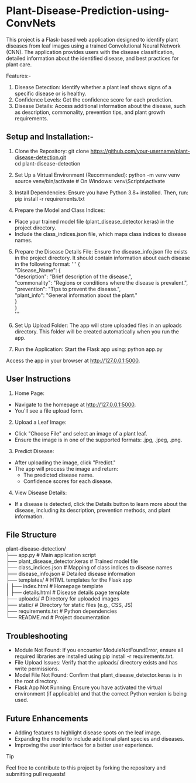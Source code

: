 # Plant-Disease-Prediction-using-ConvNets
This project is a Flask-based web application designed to identify plant diseases from leaf images using a trained Convolutional Neural Network (CNN). The application provides users with the disease classification, detailed information about the identified disease, and best practices for plant care.

Features:-

1. Disease Detection: Identify whether a plant leaf shows signs of a specific disease or is healthy.
2. Confidence Levels: Get the confidence score for each prediction.
3. Disease Details: Access additional information about the disease, such as description, commonality, prevention tips, and plant growth requirements.

## Setup and Installation:-
1. Clone the Repository:
git clone https://github.com/your-username/plant-disease-detection.git  
cd plant-disease-detection  

2. Set Up a Virtual Environment (Recommended):
python -m venv venv  
source venv/bin/activate  # On Windows: venv\Scripts\activate  

3. Install Dependencies:
Ensure you have Python 3.8+ installed. Then, run:
pip install -r requirements.txt  

4. Prepare the Model and Class Indices:
- Place your trained model file (plant_disease_detector.keras) in the project directory.
- Include the class_indices.json file, which maps class indices to disease names.

5. Prepare the Disease Details File:
Ensure the disease_info.json file exists in the project directory. It should contain information about each disease in the following format:
'''
{  
    "Disease_Name": {  
        "description": "Brief description of the disease.",  
        "commonality": "Regions or conditions where the disease is prevalent.",  
        "prevention": "Tips to prevent the disease.",  
        "plant_info": "General information about the plant."  
    }  
}  
'''
6. Set Up Upload Folder:
The app will store uploaded files in an uploads directory. This folder will be created automatically when you run the app.

7. Run the Application:
Start the Flask app using:
python app.py
 
Access the app in your browser at http://127.0.0.1:5000.

## User Instructions
1. Home Page:
- Navigate to the homepage at http://127.0.0.1:5000.
- You'll see a file upload form.

2. Upload a Leaf Image:
- Click "Choose File" and select an image of a plant leaf.
- Ensure the image is in one of the supported formats: .jpg, .jpeg, .png.

3. Predict Disease:
- After uploading the image, click "Predict."
- The app will process the image and return:
  - The predicted disease name.
  - Confidence scores for each disease.


4. View Disease Details:
- If a disease is detected, click the Details button to learn more about the disease, including its description, prevention methods, and plant information.

## File Structure
plant-disease-detection/  
├── app.py                  # Main application script  
├── plant_disease_detector.keras  # Trained model file  
├── class_indices.json      # Mapping of class indices to disease names  
├── disease_info.json       # Detailed disease information  
├── templates/              # HTML templates for the Flask app  
│   ├── index.html          # Homepage template  
│   ├── details.html        # Disease details page template  
├── uploads/                # Directory for uploaded images  
├── static/                 # Directory for static files (e.g., CSS, JS)  
├── requirements.txt        # Python dependencies  
└── README.md               # Project documentation  

## Troubleshooting
- Module Not Found: If you encounter ModuleNotFoundError, ensure all required libraries are installed using pip install -r requirements.txt.
- File Upload Issues: Verify that the uploads/ directory exists and has write permissions.
- Model File Not Found: Confirm that plant_disease_detector.keras is in the root directory.
- Flask App Not Running: Ensure you have activated the virtual environment (if applicable) and that the correct Python version is being used.

## Future Enhancements
- Adding features to highlight disease spots on the leaf image.
- Expanding the model to include additional plant species and diseases.
- Improving the user interface for a better user experience.

> [!TIP]
> Feel free to contribute to this project by forking the repository and submitting pull requests!
